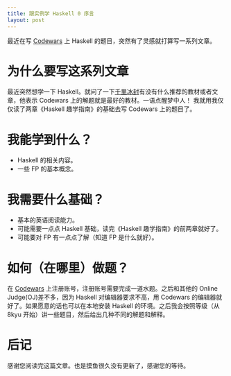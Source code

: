 ```yaml
---
title: 跟实例学 Haskell 0 序言
layout: post
---
```

最近在写 [Codewars](https://www.codewars.com/) 上 Haskell 的题目，突然有了灵感就打算写一系列文章。
<!--more-->
# 为什么要写这系列文章
最近突然想学一下 Haskell。就问了一下[千里冰封](https://ice1000.org/)有没有什么推荐的教材或者文章，他表示 Codewars 上的解题就是最好的教材。一语点醒梦中人！ 我就用我仅仅读了两章《Haskell 趣学指南》的基础去写 Codewars 上的题目了。
# 我能学到什么？
* Haskell 的相关内容。
* 一些 FP 的基本概念。
# 我需要什么基础？
* 基本的英语阅读能力。
* 可能需要一点点 Haskell 基础，读完《Haskell 趣学指南》的前两章就好了。
* 可能要对 FP 有一点点了解（知道 FP 是什么就好）。
# 如何（在哪里）做题？
在 [Codewars](https://www.codewars.com/) 上注册账号，注册账号需要完成一道水题。之后和其他的 Online Judge(OJ)差不多，因为 Haskell 对编辑器要求不高，用 Codewars 的编辑器就好了。如果愿意的话也可以在本地安装 Haskell 的环境。之后我会按照等级（从 8kyu 开始）讲一些题目，然后给出几种不同的解题和解释。
# 后记
感谢您阅读完这篇文章。也是摸鱼很久没有更新了，感谢您的等待。
